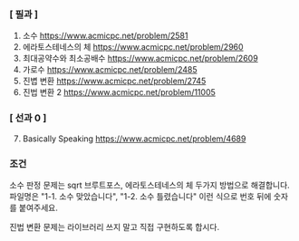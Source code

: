 ### [ 필과 ]
1. 소수 https://www.acmicpc.net/problem/2581
2. 에라토스테네스의 체 https://www.acmicpc.net/problem/2960
3. 최대공약수와 최소공배수 https://www.acmicpc.net/problem/2609
4. 가로수 https://www.acmicpc.net/problem/2485
5. 진볍 변환 https://www.acmicpc.net/problem/2745
6. 진법 변환 2 https://www.acmicpc.net/problem/11005

### [ 선과 0 ]
7. Basically Speaking https://www.acmicpc.net/problem/4689

### 조건
소수 판정 문제는 sqrt 브루트포스, 에라토스테네스의 체 두가지 방법으로 해결합니다.
파일명은 "1-1. 소수 맞았습니다", "1-2. 소수 틀렸습니다" 이런 식으로 번호 뒤에 숫자를 붙여주세요.

진법 변환 문제는 라이브러리 쓰지 말고 직접 구현하도록 합시다.